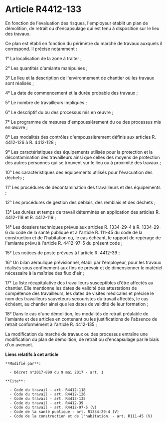 # Article R4412-133

En fonction de l'évaluation des risques, l'employeur établit un plan de démolition, de retrait ou d'encapsulage qui est tenu
à disposition sur le lieu des travaux. 

Ce plan est établi en fonction du périmètre du marché de travaux auxquels il correspond. Il précise notamment : 

1° La localisation de la zone à traiter ; 

2° Les quantités d'amiante manipulées ; 

3° Le lieu et la description de l'environnement de chantier où les travaux sont réalisés ; 

4° La date de commencement et la durée probable des travaux ; 

5° Le nombre de travailleurs impliqués ; 

6° Le descriptif du ou des processus mis en œuvre ; 

7° Le programme de mesures d'empoussièrement du ou des processus mis en œuvre ; 

8° Les modalités des contrôles d'empoussièrement définis aux articles R. 4412-126 à R. 4412-128 ; 

9° Les caractéristiques des équipements utilisés pour la protection et la décontamination des travailleurs ainsi que celles
des moyens de protection des autres personnes qui se trouvent sur le lieu ou à proximité des travaux ; 

10° Les caractéristiques des équipements utilisés pour l'évacuation des déchets ; 

11° Les procédures de décontamination des travailleurs et des équipements ; 

12° Les procédures de gestion des déblais, des remblais et des déchets ; 

13° Les durées et temps de travail déterminés en application des articles R. 4412-118 et R. 4412-119 ; 

14° Les dossiers techniques prévus aux articles R. 1334-29-4 à R. 1334-29-6 du code de la santé publique et à l'article R.
111-45 du code de la construction et de l'habitation ou, le cas échéant, le rapport de repérage de l'amiante prévu à
l'article R. 4412-97-5 du présent code ; 

15° Les notices de poste prévues à l'article R. 4412-39 ; 

16° Un bilan aéraulique prévisionnel, établi par l'employeur, pour les travaux réalisés sous confinement aux fins de prévoir
et de dimensionner le matériel nécessaire à la maîtrise des flux d'air ; 

17° La liste récapitulative des travailleurs susceptibles d'être affectés au chantier. Elle mentionne les dates de validité
des attestations de compétence des travailleurs, les dates de visites médicales et précise le nom des travailleurs sauveteurs
secouristes du travail affectés, le cas échéant, au chantier ainsi que les dates de validité de leur formation ; 

18° Dans le cas d'une démolition, les modalités de retrait préalable de l'amiante et des articles en contenant ou les
justifications de l'absence de retrait conformément à l'article R. 4412-135 ; 

La modification du marché de travaux ou des processus entraîne une modification du plan de démolition, de retrait ou
d'encapsulage par le biais d'un avenant.

**Liens relatifs à cet article**

	**Modifié par**:

	  - Décret n°2017-899 du 9 mai 2017 - art. 1

	**Cite**:

	  - Code du travail - art. R4412-118
	  - Code du travail - art. R4412-126
	  - Code du travail - art. R4412-135
	  - Code du travail - art. R4412-39
	  - Code du travail - art. R4412-97-5 (V)
	  - Code de la santé publique - art. R1334-29-4 (V)
	  - Code de la construction et de l'habitation. - art. R111-45 (V)
